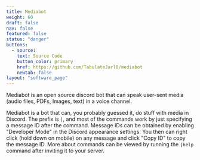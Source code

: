 ```yaml
---
title: Mediabot
weight: 60
draft: false
nav: false
featured: false
status: "danger"
buttons:
  - source:
    text: Source Code
    button_color: primary
    href: https://github.com/TabulateJarl8/mediabot
    newtab: false
layout: "software_page"
---
```


Mediabot is an open source discord bot that can speak user-sent media (audio files, PDFs, Images, text) in a voice channel.

Mediabot is a bot that can, you probably guessed it, do stuff with media in Discord. The prefix is `|`, and most of the commands work by just specifying a message ID after the command. Message IDs can be obtained by enabling "Developer Mode" in the Discord appearance settings. You then can right click (hold down on mobile) on any message and click "Copy ID" to copy the message ID. More about commands can be viewed by running the `|help` command after inviting it to your server.